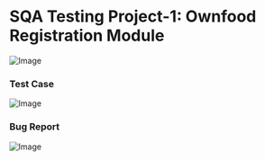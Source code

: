 # SQA Testing Project-1: Ownfood Registration Module

![Image](https://drive.google.com/file/d/1YzY_vHcHTBtnXu_i4jytWaswxE1OAKsK/view?usp=drive_link)

### Test Case 
![Image](https://drive.google.com/file/d/1vDZ2VGZQ9K02DZuCcGczkPqWl0Y18kFO/view?usp=drive_link)

### Bug Report
![Image](https://drive.google.com/file/d/1Y_7jgstO8FfO5wPoM--dQHc8qO6SFb-8/view?usp=drive_link)
